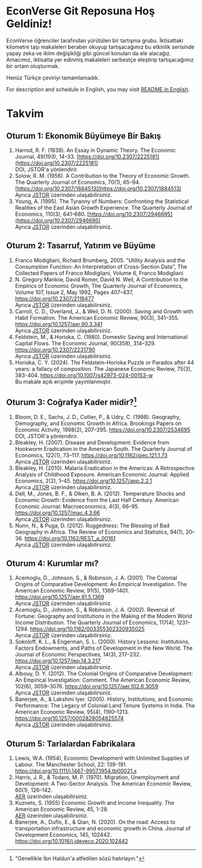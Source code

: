 # EconVerse Git Reposuna Hoş Geldiniz!

EconVerse öğrenciler tarafından yürütülen bir tartışma grubu. İktisattaki kilometre taşı makaleleri beraber okuyup tartışacağımız bu etkinlik serisinde yapay zeka ve iklim değişikliği gibi güncel konuları da ele alacağız. Amacımız, iktisatta yer edinmiş makaleleri serbestçe eleştirip tartışacağımız bir ortam oluşturmak.

Henüz Türkçe çeviriyi tamamlamadık.

For description and schedule in English, you may visit [README in English](README_en.md).

# Takvim

## Oturum 1: Ekonomik Büyümeye Bir Bakış

1. Harrod, R. F. (1939). An Essay in Dynamic Theory. The Economic Journal, 49(193), 14–33. [https://doi.org/10.2307/2225181](https://doi.org/10.2307/2225181)  
   DOI, JSTOR'a yönlendirir.
2. Solow, R. M. (1956). A Contribution to the Theory of Economic Growth. The Quarterly Journal of Economics, 70(1), 65–94. [https://doi.org/10.2307/1884513](https://doi.org/10.2307/1884513)  
   Ayrıca [JSTOR](https://www.jstor.org/stable/1884513) üzerinden ulaşabilirsiniz.
3. Young, A. (1995). The Tyranny of Numbers: Confronting the Statistical Realities of the East Asian Growth Experience. The Quarterly Journal of Economics, 110(3), 641–680. [https://doi.org/10.2307/2946695](https://doi.org/10.2307/2946695)  
   Ayrıca [JSTOR](https://www.jstor.org/stable/1884513) üzerinden ulaşabilirsiniz.

## Oturum 2: Tasarruf, Yatırım ve Büyüme

1. Franco Modigliani, Richard Brumberg, 2005. "Utility Analysis and the Consumption Function: An Interpretation of Cross-Section Data", The Collected Papers of Franco Modigliani, Volume 6, Franco Modigliani
2. N. Gregory Mankiw, David Romer, David N. Weil, A Contribution to the Empirics of Economic Growth, The Quarterly Journal of Economics, Volume 107, Issue 2, May 1992, Pages 407–437, https://doi.org/10.2307/2118477  
  Ayrıca [JSTOR](https://www.jstor.org/stable/2118477) üzerinden ulaşabilirsiniz.
3. Carroll, C. D., Overland, J., & Weil, D. N. (2000). Saving and Growth with Habit Formation. The American Economic Review, 90(3), 341–355. https://doi.org/10.1257/aer.90.3.341  
  Ayrıca [JSTOR](http://www.jstor.org/stable/117332) üzerinden ulaşabilirsiniz.
4. Feldstein, M., & Horioka, C. (1980). Domestic Saving and International Capital Flows. The Economic Journal, 90(358), 314–329. https://doi.org/10.2307/2231790   
  Ayrıca [JSTOR](https://www.jstor.org/stable/2231790) üzerinden ulaşabilirsiniz.
5. Horioka, C. Y. (2024). The Feldstein–Horioka Puzzle or Paradox after 44 years: a fallacy of composition. The Japanese Economic Review, 75(3), 383-404. https://doi.org/10.1007/s42973-024-00153-w  
  Bu makale açık erişimle yayımlanmıştır.

  ## Oturum 3: Coğrafya Kader midir?[^1]

1. Bloom, D. E., Sachs, J. D., Collier, P., & Udry, C. (1998). Geography, Demography, and Economic Growth in Africa. Brookings Papers on Economic Activity, 1998(2), 207–295. https://doi.org/10.2307/2534695             
  DOI, JSTOR'a yönlendirir.  
2. Bleakley, H. (2007). Disease and Development: Evidence from Hookworm Eradication in the American South. The Quarterly Journal of Economics, 122(1), 73–117. https://doi.org/10.1162/qjec.121.1.73  
 Ayrıca [JSTOR](https://www.jstor.org/stable/25098838) üzerinden ulaşabilirsiniz.
3. Bleakley, H. (2010). Malaria Eradication in the Americas: A Retrospective Analysis of Childhood Exposure. American Economic Journal: Applied Economics, 2(2), 1–45. https://doi.org/10.1257/app.2.2.1  
  Ayrıca [JSTOR](https://www.jstor.org/stable/25760204) üzerinden ulaşabilirsiniz.
4. Dell, M., Jones, B. F., & Olken, B. A. (2012). Temperature Shocks and Economic Growth: Evidence from the Last Half Century. American Economic Journal: Macroeconomics, 4(3), 66–95. https://doi.org/10.1257/mac.4.3.66  
  Ayrıca [JSTOR](https://www.jstor.org/stable/23269794) üzerinden ulaşabilirsiniz.
5. Nunn, N., & Puga, D. (2012). Ruggedness: The Blessing of Bad Geography in Africa. The Review of Economics and Statistics, 94(1), 20–36. https://doi.org/10.1162/REST_a_00161  
  Ayrıca [JSTOR](https://www.jstor.org/stable/41349158) üzerinden ulaşabilirsiniz.  
  
  [^1]: "Genellikle İbn Haldun'a atfedilen sözü hatırlayın."

  ## Oturum 4: Kurumlar mı?

1. Acemoglu, D., Johnson, S., & Robinson, J. A. (2001). The Colonial Origins of Comparative Development: An Empirical Investigation. The American Economic Review, 91(5), 1369–1401. https://doi.org/10.1257/aer.91.5.1369  
    Ayrıca [JSTOR](https://www.jstor.org/stable/2677930) üzerinden ulaşabilirsiniz.
2. Acemoglu, D., Johnson, S., & Robinson, J. A. (2002). Reversal of Fortune: Geography and Institutions in the Making of the Modern World Income Distribution. The Quarterly Journal of Economics, 117(4), 1231–1294. https://doi.org/10.1162/003355302320935025  
    Ayrıca [JSTOR](https://www.jstor.org/stable/4132478) üzerinden ulaşabilirsiniz.
3. Sokoloff, K. L., & Engerman, S. L. (2000). History Lessons: Institutions, Factors Endowments, and Paths of Development in the New World. The Journal of Economic Perspectives, 14(3), 217–232. https://doi.org/10.1257/jep.14.3.217  
    Ayrıca [JSTOR](https://www.jstor.org/stable/2646928?seq=1) üzerinden ulaşabilirsiniz.
4. Albouy, D. Y. (2012). The Colonial Origins of Comparative Development: An Empirical Investigation: Comment. The American Economic Review, 102(6), 3059–3076. https://doi.org/10.1257/aer.102.6.3059  
    Ayrıca [JSTOR](https://www.jstor.org/stable/41724681?seq=1) üzerinden ulaşabilirsiniz.
5. Banerjee, A., & Lakshmi Iyer. (2005). History, Institutions, and Economic Performance: The Legacy of Colonial Land Tenure Systems in India. The American Economic Review, 95(4), 1190–1213. https://doi.org/10.1257/0002828054825574  
    Ayrıca [JSTOR](https://www.jstor.org/stable/4132711) üzerinden ulaşabilirsiniz.

  ## Oturum 5: Tarlalardan Fabrikalara

1. Lewis, W.A. (1954), Economic Development with Unlimited Supplies of Labour. The Manchester School, 22: 139-191. https://doi.org/10.1111/j.1467-9957.1954.tb00021.x
2. Harris, J. R., & Todaro, M. P. (1970). Migration, Unemployment and Development: A Two-Sector Analysis. The American Economic Review, 60(1), 126–142.  
  [AER](https://www.aeaweb.org/aer/top20/60.1.126-142.pdf) üzerinden  ulaşabilirsiniz.
3. Kuznets, S. (1955) Economic Growth and Income Inequality. The American Economic Review, 45, 1-28.  
  [AER](https://assets.aeaweb.org/asset-server/files/9438.pdf) üzerinden ulaşabilirsiniz.
4. Banerjee, A., Duflo, E., & Qian, N. (2020). On the road: Access to transportation infrastructure and economic growth in China. Journal of Development Economics, 145, 102442. https://doi.org/10.1016/j.jdeveco.2020.102442